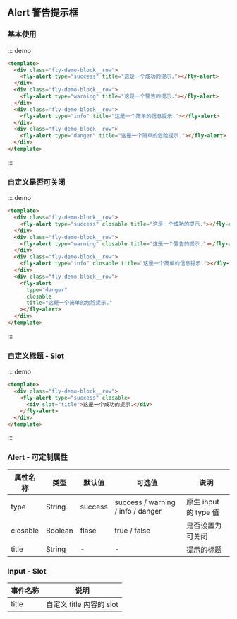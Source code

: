 ## Alert 警告提示框

### 基本使用

::: demo

```html
<template>
  <div class="fly-demo-block__row">
    <fly-alert type="success" title="这是一个成功的提示."></fly-alert>
  </div>
  <div class="fly-demo-block__row">
    <fly-alert type="warning" title="这是一个警告的提示."></fly-alert>
  </div>
  <div class="fly-demo-block__row">
    <fly-alert type="info" title="这是一个简单的信息提示."></fly-alert>
  </div>
  <div class="fly-demo-block__row">
    <fly-alert type="danger" title="这是一个简单的危险提示."></fly-alert>
  </div>
</template>
```

:::

### 自定义是否可关闭

::: demo

```html
<template>
  <div class="fly-demo-block__row">
    <fly-alert type="success" closable title="这是一个成功的提示."></fly-alert>
  </div>
  <div class="fly-demo-block__row">
    <fly-alert type="warning" closable title="这是一个警告的提示."></fly-alert>
  </div>
  <div class="fly-demo-block__row">
    <fly-alert type="info" closable title="这是一个简单的信息提示."></fly-alert>
  </div>
  <div class="fly-demo-block__row">
    <fly-alert
      type="danger"
      closable
      title="这是一个简单的危险提示."
    ></fly-alert>
  </div>
</template>
```

:::

### 自定义标题 - Slot

::: demo

```html
<template>
  <div class="fly-demo-block__row">
    <fly-alert type="success" closable>
      <div slot="title">这是一个成功的提示.</div>
    </fly-alert>
  </div>
</template>
```

:::

### Alert - 可定制属性

| 属性名称 | 类型    | 默认值  | 可选值                            | 说明                  |
| -------- | ------- | ------- | --------------------------------- | --------------------- |
| type     | String  | success | success / warning / info / danger | 原生 input 的 type 值 |
| closable | Boolean | flase   | true / false                      | 是否设置为可关闭      |
| title    | String  | -       | -                                 | 提示的标题            |

### Input - Slot

| 事件名称 | 说明                     |
| -------- | ------------------------ |
| title    | 自定义 title 内容的 slot |
